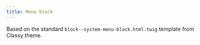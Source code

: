 ```yaml
---
title: Menu block
---
```


Based on the standard `block--system-menu-block.html.twig` template from Classy theme.
